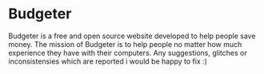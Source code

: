 # Budgeter 
Budgeter is a free and open source website developed to help people save money.
The mission of Budgeter is to help people no matter how much experience they have with their computers.
Any suggestions, glitches or inconsistensies which are reported i would be happy to fix :)